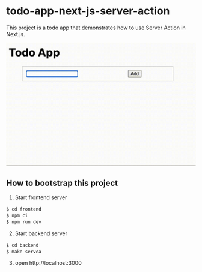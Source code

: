 # todo-app-next-js-server-action

This project is a todo app that demonstrates how to use Server Action in Next.js.

![demo](demo.gif)

## How to bootstrap this project

1. Start frontend server

```bash
$ cd frontend
$ npm ci
$ npm run dev
``````

2. Start backend server

```bash
$ cd backend
$ make servea
```

3. open http://localhost:3000


